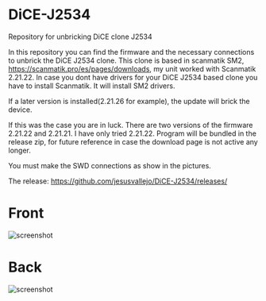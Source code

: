 # DiCE-J2534
Repository for unbricking DiCE clone J2534


In this repository you can find the firmware and the necessary connections to unbrick the DiCE J2534 clone.
This clone is based in scanmatik SM2, https://scanmatik.pro/es/pages/downloads, my unit worked with Scanmatik 2.21.22.
In case you dont have drivers for your DiCE J2534 based clone you have to install Scanmatik.
It will install SM2 drivers.

If a later version is installed(2.21.26 for example), the update will brick the device. 

If this was the case you are in luck.
There are two versions of the firmware 2.21.22 and 2.21.21. I have only tried 2.21.22.
Program will be bundled in the release zip, for future reference in case the download page is not active any longer.

You must make the SWD connections as show in the pictures.

The release: https://github.com/jesusvallejo/DiCE-J2534/releases/

# Front
![screenshot](front.jpg)
# Back
![screenshot](back.jpg)




